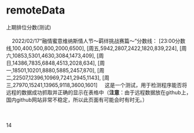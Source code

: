 # remoteData
<span id=remotedatastart>
<span id=remoteoptionnamestart>上期排位分数(测试)</span><span id=remoteoptionnameend></span>
<span id=remotetextstart><br><br>&nbsp;&nbsp;&nbsp;&nbsp;2022/02/17“融情蜜意维纳斯情人节～羁绊挑战赛篇～”分数线：</span><span id=remotetextend></span>
<span id=remotetablearrstart>
[23:00分数线,100,400,500,800,2000,6500],
[周五,5942,2807,2422,1820,839,224],
[周六,10853,5301,4630,3084,1473,409],
[周日,14386,7835,6848,4513,2028,634],
[周一,18501,10201,8880,5885,2457,870],
[周二,22507,12396,10969,7241,2945,1143],
[周三,27970,15241,13965,9118,3600,1601]
</span><span id=remotetablearrend></span>
<span id=remoteremarkstart>&nbsp;&nbsp;&nbsp;&nbsp;这是一个测试，用于检测程序能否将远程的数据成功抓取并正确的显示在表格中（<b>注意</b>：由于远程数据放在github上，国内github网站非常不稳定，所以此页面有可能会时有时无。）<br><br><br><br></span><span id=remoteremarkend></span>
<span id=remotesizestart>14</span><span id=remotesizeend></span>
</span><span id=remotedataend></span>
